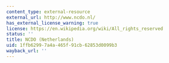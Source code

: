 ```yaml
---
content_type: external-resource
external_url: http://www.ncdo.nl/
has_external_license_warning: true
license: https://en.wikipedia.org/wiki/All_rights_reserved
status: ''
title: NCDO (Netherlands)
uid: 1ffb6299-7a4a-465f-91cb-62853d0099b3
wayback_url: ''
---
```

